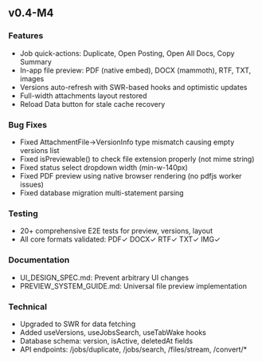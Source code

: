 ## v0.4-M4

### Features
- Job quick-actions: Duplicate, Open Posting, Open All Docs, Copy Summary
- In-app file preview: PDF (native embed), DOCX (mammoth), RTF, TXT, images
- Versions auto-refresh with SWR-based hooks and optimistic updates
- Full-width attachments layout restored
- Reload Data button for stale cache recovery

### Bug Fixes
- Fixed AttachmentFile→VersionInfo type mismatch causing empty versions list
- Fixed isPreviewable() to check file extension properly (not mime string)
- Fixed status select dropdown width (min-w-140px)
- Fixed PDF preview using native browser rendering (no pdfjs worker issues)
- Fixed database migration multi-statement parsing

### Testing
- 20+ comprehensive E2E tests for preview, versions, layout
- All core formats validated: PDF✓ DOCX✓ RTF✓ TXT✓ IMG✓

### Documentation
- UI_DESIGN_SPEC.md: Prevent arbitrary UI changes
- PREVIEW_SYSTEM_GUIDE.md: Universal file preview implementation

### Technical
- Upgraded to SWR for data fetching
- Added useVersions, useJobsSearch, useTabWake hooks
- Database schema: version, isActive, deletedAt fields
- API endpoints: /jobs/duplicate, /jobs/search, /files/stream, /convert/*
